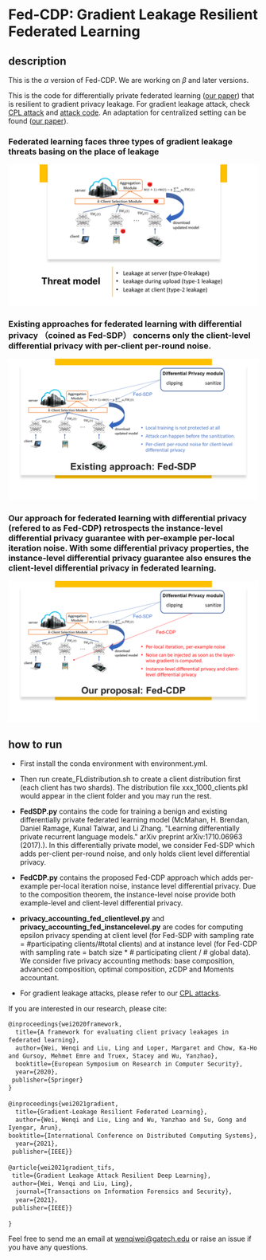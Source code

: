 # Fed-CDP: Gradient Leakage Resilient Federated Learning


## description

This is the $\alpha$ version of Fed-CDP. We are working on $\beta$ and later versions.  

This is the code for differentially private federated learning ([our paper](https://ieeexplore.ieee.org/abstract/document/9546481)) that is resilient to gradient privacy leakage. For gradient leakage attack, check [CPL attack](https://link.springer.com/chapter/10.1007/978-3-030-58951-6_27)  and [attack code](https://github.com/git-disl/CPL_attack). An adaptation for centralized setting can be found ([our paper](https://ieeexplore.ieee.org/document/9666855)).


### Federated learning faces three types of gradient leakage threats basing on the place of leakage 

![threat model](description/Slide3.PNG)


### Existing approaches for federated learning with differential privacy （coined as Fed-SDP） concerns only the client-level differential privacy with per-client per-round noise.

![fed-sdp](description/Slide6.PNG)

### Our approach for federated learning with differential privacy (refered to as Fed-CDP) retrospects the instance-level differential privacy guarantee with per-example per-local iteration noise. With some differential privacy properties, the instance-level differential privacy guarantee also ensures the client-level differential privacy in federated learning.

![fed-cdp](description/Slide7.PNG)



## how to run

- First install the conda environment with environment.yml.

- Then run create_FLdistribution.sh to create a client distribution first (each client has two shards). The distribution file xxx_1000_clients.pkl would appear in the client folder and you may run the rest.

- <strong>FedSDP.py</strong> contains the code for training a benign and existing differentially private federated learning model (McMahan, H. Brendan, Daniel Ramage, Kunal Talwar, and Li Zhang. "Learning differentially private recurrent language models." arXiv preprint arXiv:1710.06963 (2017).). In this differentially private model, we consider Fed-SDP which adds per-client per-round noise, and only holds client level differential privacy. 

-  <strong>FedCDP.py</strong> contains the proposed Fed-CDP approach which adds per-example per-local iteration noise, instance level differential privacy. Due to the composition theorem, the instance-level noise provide both example-level and client-level differential privacy. 

- <strong>privacy_accounting_fed_clientlevel.py</strong>  and <strong>privacy_accounting_fed_instancelevel.py</strong> are codes for computing epsilon privacy spending at client level (for Fed-SDP with sampling rate = #participating clients/#total clients) and at instance level (for Fed-CDP with sampling rate = batch size * # participating client / # global data). We consider five privacy accounting methods: base composition, advanced composition, optimal composition, zCDP and Moments accountant.

- For gradient leakage attacks, please refer to our [CPL attacks](https://git-disl.github.io/CPL_attack/).


If you are interested in our research, please cite:

```
@inproceedings{wei2020framework,
  title={A framework for evaluating client privacy leakages in federated learning},
  author={Wei, Wenqi and Liu, Ling and Loper, Margaret and Chow, Ka-Ho and Gursoy, Mehmet Emre and Truex, Stacey and Wu, Yanzhao},
  booktitle={European Symposium on Research in Computer Security},
  year={2020},
 publisher={Springer}
}

@inproceedings{wei2021gradient,
  title={Gradient-Leakage Resilient Federated Learning},
  author={Wei, Wenqi and Liu, Ling and Wu, Yanzhao and Su, Gong and Iyengar, Arun},
booktitle={International Conference on Distributed Computing Systems},
  year={2021},
 publisher={IEEE}}

@article{wei2021gradient_tifs,
 title={Gradient Leakage Attack Resilient Deep Learning},  
 author={Wei, Wenqi and Liu, Ling},
  journal={Transactions on Information Forensics and Security},
  year={2021}，
 publisher={IEEE}}

}
```

Feel free to send me an email at wenqiwei@gatech.edu or raise an issue if you have any questions.




